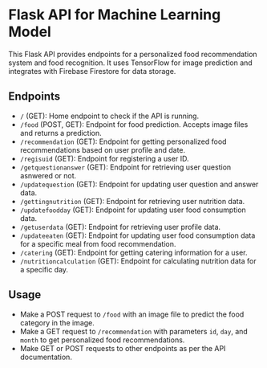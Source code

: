 # Flask API for Machine Learning Model

This Flask API provides endpoints for a personalized food recommendation system and food recognition. It uses TensorFlow for image prediction and integrates with Firebase Firestore for data storage.

## Endpoints

- `/` (GET): Home endpoint to check if the API is running.
- `/food` (POST, GET): Endpoint for food prediction. Accepts image files and returns a prediction.
- `/recommendation` (GET): Endpoint for getting personalized food recommendations based on user profile and date.
- `/regisuid` (GET): Endpoint for registering a user ID.
- `/getquestionanswer` (GET): Endpoint for retrieving user question asnwered or not.
- `/updatequestion` (GET): Endpoint for updating user question and answer data.
- `/gettingnutrition` (GET): Endpoint for retrieving user nutrition data.
- `/updatefoodday` (GET): Endpoint for updating user food consumption data.
- `/getuserdata` (GET): Endpoint for retrieving user profile data.
- `/updateeaten` (GET): Endpoint for updating user food consumption data for a specific meal from food recommendation.
- `/catering` (GET): Endpoint for getting catering information for a user.
- `/nutritioncalculation` (GET): Endpoint for calculating nutrition data for a specific day.

## Usage

- Make a POST request to `/food` with an image file to predict the food category in the image.
- Make a GET request to `/recommendation` with parameters `id`, `day`, and `month` to get personalized food recommendations.
- Make GET or POST requests to other endpoints as per the API documentation.